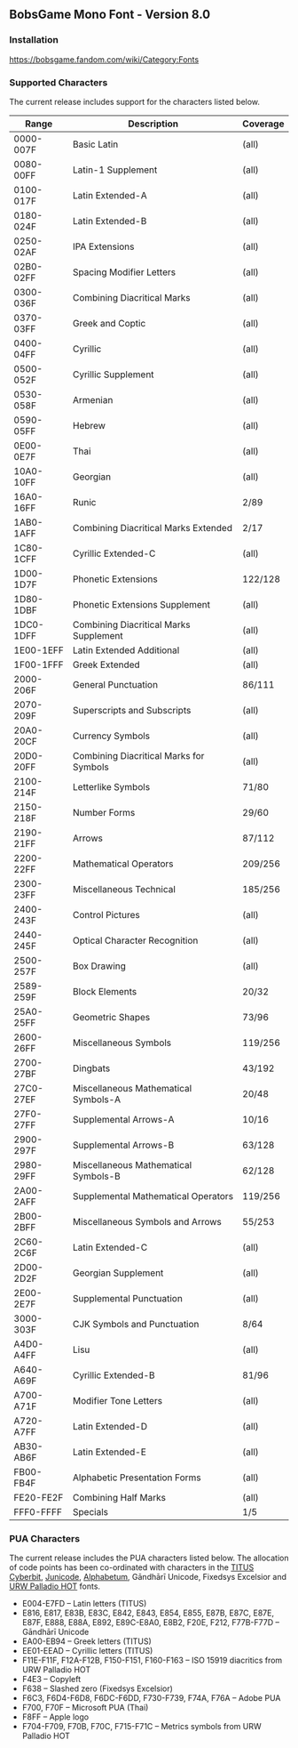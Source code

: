 ﻿## BobsGame Mono Font - Version 8.0

### Installation
https://bobsgame.fandom.com/wiki/Category:Fonts

### Supported Characters
The current release includes support for the characters listed below.

| Range     | Description                             | Coverage |
|-----------|-----------------------------------------|----------|
| 0000-007F | Basic Latin                             | (all)    |
| 0080-00FF | Latin-1 Supplement                      | (all)    |
| 0100-017F | Latin Extended-A                        | (all)    |
| 0180-024F | Latin Extended-B                        | (all)    |
| 0250-02AF | IPA Extensions                          | (all)    |
| 02B0-02FF | Spacing Modifier Letters                | (all)    |
| 0300-036F | Combining Diacritical Marks             | (all)    |
| 0370-03FF | Greek and Coptic                        | (all)    |
| 0400-04FF | Cyrillic                                | (all)    |
| 0500-052F | Cyrillic Supplement                     | (all)    |
| 0530-058F | Armenian                                | (all)    |
| 0590-05FF | Hebrew                                  | (all)    |
| 0E00-0E7F | Thai                                    | (all)    |
| 10A0-10FF | Georgian                                | (all)    |
| 16A0-16FF | Runic                                   | 2/89     |
| 1AB0-1AFF | Combining Diacritical Marks Extended    | 2/17     |
| 1C80-1CFF | Cyrillic Extended-C                     | (all)    |
| 1D00-1D7F | Phonetic Extensions                     | 122/128  |
| 1D80-1DBF | Phonetic Extensions Supplement          | (all)    |
| 1DC0-1DFF | Combining Diacritical Marks Supplement  | (all)    |
| 1E00-1EFF | Latin Extended Additional               | (all)    |
| 1F00-1FFF | Greek Extended                          | (all)    |
| 2000-206F | General Punctuation                     | 86/111   |
| 2070-209F | Superscripts and Subscripts             | (all)    |
| 20A0-20CF | Currency Symbols                        | (all)    |
| 20D0-20FF | Combining Diacritical Marks for Symbols | (all)    |
| 2100-214F | Letterlike Symbols                      | 71/80    |
| 2150-218F | Number Forms                            | 29/60    |
| 2190-21FF | Arrows                                  | 87/112   |
| 2200-22FF | Mathematical Operators                  | 209/256  |
| 2300-23FF | Miscellaneous Technical                 | 185/256  |
| 2400-243F | Control Pictures                        | (all)    |
| 2440-245F | Optical Character Recognition           | (all)    |
| 2500-257F | Box Drawing                             | (all)    |
| 2589-259F | Block Elements                          | 20/32    |
| 25A0-25FF | Geometric Shapes                        | 73/96    |
| 2600-26FF | Miscellaneous Symbols                   | 119/256  |
| 2700-27BF | Dingbats                                | 43/192   |
| 27C0-27EF | Miscellaneous Mathematical Symbols-A    | 20/48    |
| 27F0-27FF | Supplemental Arrows-A                   | 10/16    |
| 2900-297F | Supplemental Arrows-B                   | 63/128   |
| 2980-29FF | Miscellaneous Mathematical Symbols-B    | 62/128   |
| 2A00-2AFF | Supplemental Mathematical Operators     | 119/256  |
| 2B00-2BFF | Miscellaneous Symbols and Arrows        | 55/253   |
| 2C60-2C6F | Latin Extended-C                        | (all)    |
| 2D00-2D2F | Georgian Supplement                     | (all)    |
| 2E00-2E7F | Supplemental Punctuation                | (all)    |
| 3000-303F | CJK Symbols and Punctuation             | 8/64     |
| A4D0-A4FF | Lisu                                    | (all)    |
| A640-A69F | Cyrillic Extended-B                     | 81/96    |
| A700-A71F | Modifier Tone Letters                   | (all)    |
| A720-A7FF | Latin Extended-D                        | (all)    |
| AB30-AB6F | Latin Extended-E                        | (all)    |
| FB00-FB4F | Alphabetic Presentation Forms           | (all)    |
| FE20-FE2F | Combining Half Marks                    | (all)    |
| FFF0-FFFF | Specials                                | 1/5      |

### PUA Characters
The current release includes the PUA characters listed below. The allocation of code points has been co-ordinated with characters in the [TITUS Cyberbit](http://titus.uni-frankfurt.de/), [Junicode](http://junicode.sourceforge.net/), [Alphabetum](http://guindo.pntic.mec.es/~jmag0042/alphaeng.html), Gāndhārī Unicode, Fixedsys Excelsior and [URW Palladio HOT](http://www.sanskritweb.net/) fonts.
* E004-E7FD – Latin letters (TITUS)
* E816, E817, E83B, E83C, E842, E843, E854, E855, E87B, E87C, E87E, E87F, E888, E88A, E892, E89C-E8A0, E8B2, F20E, F212, F77B-F77D – Gāndhārī Unicode
* EA00-EB94 – Greek letters (TITUS)
* EE01-EEAD – Cyrillic letters (TITUS)
* F11E-F11F, F12A-F12B, F150-F151, F160-F163 – ISO 15919 diacritics from URW Palladio HOT
* F4E3 – Copyleft
* F638 – Slashed zero (Fixedsys Excelsior)
* F6C3, F6D4-F6D8, F6DC-F6DD, F730-F739, F74A, F76A – Adobe PUA
* F700, F70F – Microsoft PUA (Thai)
* F8FF – Apple logo
* F704-F709, F70B, F70C, F715-F71C – Metrics symbols from URW Palladio HOT
